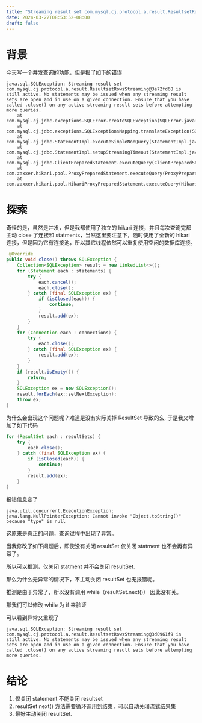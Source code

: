 ```yaml
---
title: "Streaming result set com.mysql.cj.protocol.a.result.ResultsetRowsStreaming@3e72fd68 is still active."
date: 2024-03-22T08:53:52+08:00
draft: false
---
```


# 背景
今天写一个并发查询的功能，但是报了如下的错误
```
java.sql.SQLException: Streaming result set com.mysql.cj.protocol.a.result.ResultsetRowsStreaming@3e72fd68 is still active. No statements may be issued when any streaming result sets are open and in use on a given connection. Ensure that you have called .close() on any active streaming result sets before attempting more queries.
	at com.mysql.cj.jdbc.exceptions.SQLError.createSQLException(SQLError.java:129)
	at com.mysql.cj.jdbc.exceptions.SQLExceptionsMapping.translateException(SQLExceptionsMapping.java:122)
	at com.mysql.cj.jdbc.StatementImpl.executeSimpleNonQuery(StatementImpl.java:1241)
	at com.mysql.cj.jdbc.StatementImpl.setupStreamingTimeout(StatementImpl.java:632)
	at com.mysql.cj.jdbc.ClientPreparedStatement.executeQuery(ClientPreparedStatement.java:947)
	at com.zaxxer.hikari.pool.ProxyPreparedStatement.executeQuery(ProxyPreparedStatement.java:52)
	at com.zaxxer.hikari.pool.HikariProxyPreparedStatement.executeQuery(HikariProxyPreparedStatement.java)
```

# 探索

奇怪的是，虽然是并发，但是我都使用了独立的 hikari 连接，并且每次查询完都主动 close 了连接和 statments，当然这里要注意下，随时使用了全新的 hikari 连接，但是因为它有连接池，所以其它线程依然可以重复使用空闲的数据库连接。
```java
 @Override
public void close() throws SQLException {
    Collection<SQLException> result = new LinkedList<>();
    for (Statement each : statements) {
        try {
            each.cancel();
            each.close();
        } catch (final SQLException ex) {
            if (isClosed(each)) {
                continue;
            }
            result.add(ex);
        }
    }
    for (Connection each : connections) {
        try {
            each.close();
        } catch (final SQLException ex) {
            result.add(ex);
        }
    }
    if (result.isEmpty()) {
        return;
    }
    SQLException ex = new SQLException();
    result.forEach(ex::setNextException);
    throw ex;
}
```

为什么会出现这个问题呢？难道是没有实际关掉 ResultSet 导致的么, 于是我又增加了如下代码

```java
for (ResultSet each : resultSets) {
    try {
        each.close();
    } catch (final SQLException ex) {
        if (isClosed(each)) {
            continue;
        }
        result.add(ex);
    }
}
```

报错信息变了

```
java.util.concurrent.ExecutionException: java.lang.NullPointerException: Cannot invoke "Object.toString()" because "type" is null
```

这原来是真正的问题，查询过程中出现了异常。

当我修改了如下问题后，即使没有关闭 resultSet 仅关闭 statment 也不会再有异常了。

所以可以推测，仅关闭 statment 并不会关闭 resultSet.

那么为什么无异常的情况下，不主动关闭 resultSet 也无报错呢。

推测是由于异常了，所以没有调用 while（resultSet.next()） 因此没有关。

那我们可以修改 while 为 if 来验证

可以看到异常又重现了

```
java.sql.SQLException: Streaming result set com.mysql.cj.protocol.a.result.ResultsetRowsStreaming@3d0961f9 is still active. No statements may be issued when any streaming result sets are open and in use on a given connection. Ensure that you have called .close() on any active streaming result sets before attempting more queries.
```

# 结论
1. 仅关闭 statement 不能关闭 resultset 
2. resultSet next() 方法需要循环调用到结束，可以自动关闭流式结果集
3. 最好主动关闭 resultSet.